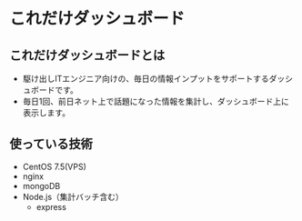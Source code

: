 # これだけダッシュボード
## これだけダッシュボードとは
- 駆け出しITエンジニア向けの、毎日の情報インプットをサポートするダッシュボードです。
- 毎日1回、前日ネット上で話題になった情報を集計し、ダッシュボード上に表示します。

## 使っている技術
- CentOS 7.5(VPS)
- nginx
- mongoDB
- Node.js（集計バッチ含む）
  - express

